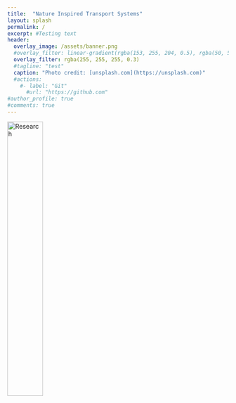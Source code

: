 ```yaml
---
title:  "Nature Inspired Transport Systems"
layout: splash
permalink: /
excerpt: #Testing text
header:
  overlay_image: /assets/banner.png
  #overlay_filter: linear-gradient(rgba(153, 255, 204, 0.5), rgba(50, 50, 255, 0.5))
  overlay_filter: rgba(255, 255, 255, 0.3)
  #tagline: "test"
  caption: "Photo credit: [unsplash.com](https://unsplash.com)"
  #actions:
    #- label: "Git"
      #url: "https://github.com"  
#author_profile: true
#comments: true
---
```

<!--
## Nature Inspired Transport Systems

### Research

My research interests are in multiphase fluid dynamics and involves developing tools and techniques for different engineering applications. Several natural and industrial processes rely on multiphase flows, e.g., nutrient transport in biological systems, sediment transport in water bodies, microparticle production, drug delivery and heat exchangers. Their ubiquitous nature at a wide range of system scales, from microchannel flows to industrial scale reactors, have spawned applications across several industries and disciplines such as energy harvesting, forensics and the development of healthcare and diagnostic devices.

Over the course of my research career I have worked on different fundamental and applied problems: from investigating microparticle dynamics in vibrating droplets to developing novel frictionless engines. To achieve these research objectives, I design and develop experimental procedures and formulate supportive analytical and numerical models.
-->

<img src="{{ site.url }}{{ site.baseurl }}/assets/researchims/Site_res_summary.png" alt="Research" width="40%">
